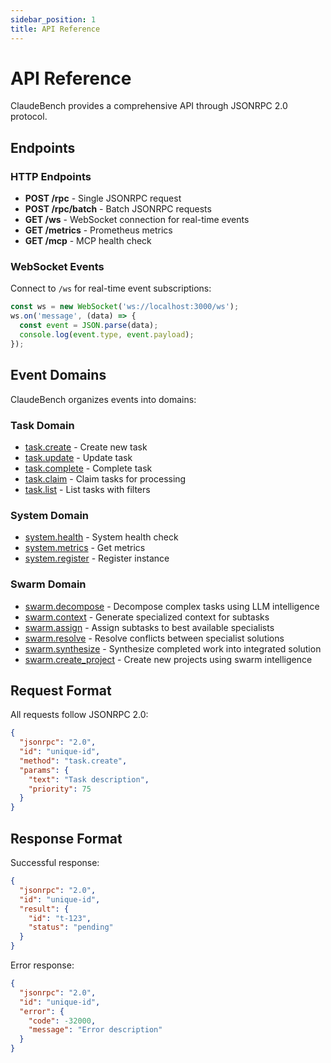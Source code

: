 ```yaml
---
sidebar_position: 1
title: API Reference
---
```


# API Reference

ClaudeBench provides a comprehensive API through JSONRPC 2.0 protocol.

## Endpoints

### HTTP Endpoints

- **POST /rpc** - Single JSONRPC request
- **POST /rpc/batch** - Batch JSONRPC requests
- **GET /ws** - WebSocket connection for real-time events
- **GET /metrics** - Prometheus metrics
- **GET /mcp** - MCP health check

### WebSocket Events

Connect to `/ws` for real-time event subscriptions:

```javascript
const ws = new WebSocket('ws://localhost:3000/ws');
ws.on('message', (data) => {
  const event = JSON.parse(data);
  console.log(event.type, event.payload);
});
```

## Event Domains

ClaudeBench organizes events into domains:

### Task Domain
- [task.create](./task/create.md) - Create new task
- [task.update](./task/update.md) - Update task
- [task.complete](./task/complete.md) - Complete task
- [task.claim](./task/claim.md) - Claim tasks for processing
- [task.list](./task/list.md) - List tasks with filters

### System Domain
- [system.health](./system/health.md) - System health check
- [system.metrics](./system/metrics.md) - Get metrics
- [system.register](./system/register.md) - Register instance

### Swarm Domain
- [swarm.decompose](./swarm/decompose.md) - Decompose complex tasks using LLM intelligence
- [swarm.context](./swarm/context.md) - Generate specialized context for subtasks
- [swarm.assign](./swarm/assign.md) - Assign subtasks to best available specialists  
- [swarm.resolve](./swarm/resolve.md) - Resolve conflicts between specialist solutions
- [swarm.synthesize](./swarm/synthesize.md) - Synthesize completed work into integrated solution
- [swarm.create_project](./swarm/create_project.md) - Create new projects using swarm intelligence

## Request Format

All requests follow JSONRPC 2.0:

```json
{
  "jsonrpc": "2.0",
  "id": "unique-id",
  "method": "task.create",
  "params": {
    "text": "Task description",
    "priority": 75
  }
}
```

## Response Format

Successful response:

```json
{
  "jsonrpc": "2.0",
  "id": "unique-id",
  "result": {
    "id": "t-123",
    "status": "pending"
  }
}
```

Error response:

```json
{
  "jsonrpc": "2.0",
  "id": "unique-id",
  "error": {
    "code": -32000,
    "message": "Error description"
  }
}
```